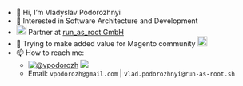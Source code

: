 - 👋 Hi, I’m Vladyslav Podorozhnyi
- 👀 Interested in Software Architecture and Development
- <img src="https://avatars.githubusercontent.com/u/42740374?s=200&v=4"  width="20" height="20"/> Partner at [run_as_root GmbH](https://github.com/run-as-root)
- 🌱 Trying to make added value for Magento community <img src="https://avatars.githubusercontent.com/u/168457?s=200&v=4" width="20" high="20" /> 
- 📫 How to reach me:
  - [![@vpodorozh](https://img.shields.io/twitter/url?style=social&url=https%3A%2F%2Ftwitter.com%2Fvpodorozh)](https://twitter.com/vpodorozh) [<img src="https://img.shields.io/badge/LinkedIn-0077B5?style=social&logo=linkedin" />]()
  - Email: `vpodorozh@gmail.com` | `vlad.podorozhnyi@run-as-root.sh`  

<!---
vpodorozh/vpodorozh is a ✨ special ✨ repository because its `README.md` (this file) appears on your GitHub profile.
You can click the Preview link to take a look at your changes.
--->
